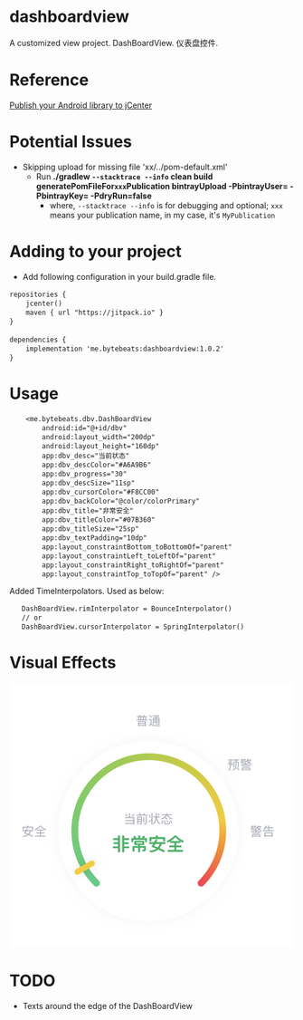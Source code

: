 # dashboardview
A customized view project. DashBoardView. 仪表盘控件.

# Reference
[Publish your Android library to jCenter](https://medium.com/@LopezMikhael/publish-your-android-library-to-jcenter-5c6df287db11)
# Potential Issues
* Skipping upload for missing file 'xx/../pom-default.xml'
  * Run <b> ./gradlew `--stacktrace --info` clean build generatePomFileFor`xxx`Publication bintrayUpload -PbintrayUser=<bintray name> -PbintrayKey=<bintray key> -PdryRun=false</b> 
    * where, `--stacktrace --info` is for debugging and optional; `xxx` means your publication name, in my case, it's `MyPublication`
# Adding to your project
* Add following configuration in your build.gradle file.

```
repositories {
    jcenter()
    maven { url "https://jitpack.io" }
}

dependencies {
    implementation 'me.bytebeats:dashboardview:1.0.2'
}
```

# Usage

```
    <me.bytebeats.dbv.DashBoardView
        android:id="@+id/dbv"
        android:layout_width="200dp"
        android:layout_height="160dp"
        app:dbv_desc="当前状态"
        app:dbv_descColor="#A6A9B6"
        app:dbv_progress="30"
        app:dbv_descSize="11sp"
        app:dbv_cursorColor="#F8CC00"
        app:dbv_backColor="@color/colorPrimary"
        app:dbv_title="非常安全"
        app:dbv_titleColor="#07B360"
        app:dbv_titleSize="25sp"
        app:dbv_textPadding="10dp"
        app:layout_constraintBottom_toBottomOf="parent"
        app:layout_constraintLeft_toLeftOf="parent"
        app:layout_constraintRight_toRightOf="parent"
        app:layout_constraintTop_toTopOf="parent" />

```
 Added TimeInterpolators. Used as below:
 ```
    DashBoardView.rimInterpolator = BounceInterpolator()
    // or
    DashBoardView.cursorInterpolator = SpringInterpolator()
 ```

# Visual Effects

![screenshot](app/screenshots/screen_shot_1.png)

# TODO

* Texts around the edge of the DashBoardView
